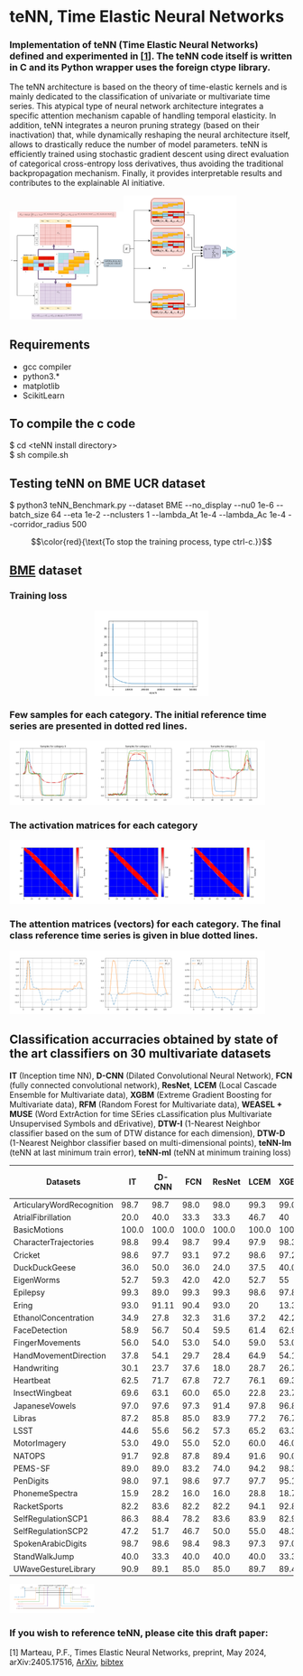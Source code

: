 # teNN, Time Elastic Neural Networks
### Implementation of teNN (Time Elastic Neural Networks) defined and experimented in \[[1](#1)\]. The teNN code itself is written in C and its Python wrapper uses the foreign ctype library.

The teNN architecture is based on the theory of time-elastic kernels and is mainly dedicated to the classification of univariate or multivariate time series. This atypical type of neural network architecture integrates a specific attention mechanism capable of handling temporal elasticity. In addition, teNN integrates a neuron pruning strategy (based on their inactivation) that, while dynamically reshaping the neural architecture itself, allows to drastically reduce the number of model parameters. teNN is efficiently trained using stochastic gradient descent using direct evaluation of categorical cross-entropy loss derivatives, thus avoiding the traditional backpropagation mechanism. Finally, it provides interpretable results and contributes to the explainable AI initiative.

<img src="figs/teNN-0.png" width="40%" height="40%"/><img src="figs/teNN.png" width="40%" height="40%"/>


## Requirements 
- gcc compiler
- python3.*
- matplotlib
- ScikitLearn

## To compile the c code
$ cd \<teNN install directory\>\
$ sh compile.sh


## Testing teNN on BME UCR dataset
$ python3  teNN_Benchmark.py --dataset BME --no_display --nu0 1e-6 --batch_size 64 --eta 1e-2 --nclusters 1 --lambda_At 1e-4 --lambda_Ac 1e-4 --corridor_radius 500

$$\color{red}{\text{To stop the training process, type ctrl-c.}}$$


## [BME](https://www.timeseriesclassification.com/description.php?Dataset=BME) dataset
### Training loss
<img src="figs/BME_loss.png" width="40%" height="40%" style="display: block; margin: 0 auto" />

### Few samples for each category. The initial reference time series are presented in dotted red lines.

<img src="figs/BME_0.png" width="30%" height="30%"/><img src="figs/BME_1.png" width="30%" height="30%"/><img src="figs/BME_2.png" width="30%" height="30%"/>

### The activation matrices for each category
<img src="figs/BME_Activation_0.png" width="30%" height="30%"/><img src="figs/BME_Activation_1.png" width="30%" height="30%"/><img src="figs/BME_Activation_2.png" width="30%" height="30%"/>

### The attention matrices (vectors) for each category. The final class reference time series is given in blue dotted lines.
<img src="figs/BMEAttention_d0_0.png" width="30%" height="30%"/><img src="figs/BMEAttention_d0_1.png" width="30%" height="30%"/><img src="figs/BMEAttention_d0_2.png" width="30%" height="30%"/>

## Classification accurracies obtained by state of the art classifiers on 30 multivariate datasets
**IT** (Inception time NN), **D-CNN** (Dilated Convolutional Neural Network), **FCN** (fully connected convolutional network), **ResNet**, **LCEM** (Local Cascade Ensemble for Multivariate data), **XGBM** (Extreme Gradient Boosting for Multivariate data), **RFM** (Random Forest for Multivariate data), **WEASEL + MUSE** (Word ExtrAction for time SEries cLassification plus Multivariate Unsupervised Symbols and dErivative), **DTW-I** (1-Nearest Neighbor classifier based on the sum of DTW distance for each dimension), **DTW-D** (1-Nearest Neighbor classifier based on multi-dimensional points), **teNN-lm** (teNN at last minimum train error), **teNN-ml** (teNN at minimum training loss)


| Datasets |IT|D-CNN|FCN|ResNet|LCEM|XGBM|RFM| WEASEL- MUSE |DTW-1NN-I |DTW-1NN-D |teNN-lm| teNN-ml |
|--- |--- |--- |--- |--- |--- |--- |--- |--- |--- |--- |--- |--- |
|ArticularyWordRecognition|98.7|98.7|98.0|98.0|99.3|99.0|99.0|99.3|98.0|98.7|98.3|98.3|
|AtrialFibrillation|20.0|40.0|33.3|33.3|46.7|40|33.3|26.7|26.7|20.0|33.3|33.3|
|BasicMotions|100.0|100.0|100.0|100.0|100.0|100.0|100.0|100.0|100.0|97.5|100.0|100.0|
|CharacterTrajectories|98.8|99.4|98.7|99.4|97.9|98.3|98.5|99.0|96.9|99.0|99.4|99.4|
|Cricket|98.6|97.7|93.1|97.2|98.6|97.2|98.6|98.6|98.6|100|98.6|98.6|
|DuckDuckGeese|36.0|50.0|36.0|24.0|37.5|40.0|40.0|57.5|55|60.0|46.0|46.0|
|EigenWorms|52.7|59.3|42.0|42.0|52.7|55|100|89.0|60.3|61.8|0.0|0.0|
|Epilepsy|99.3|89.0|99.3|99.3|98.6|97.8|98.6|99.3|97.8|96.4|90.6|90.6|
|Ering|93.0|91.11|90.4|93.0|20|13.3|13.3|13.3|13.3|13.3|97.4|97.4|
|EthanolConcentration|34.9|27.8|32.3|31.6|37.2|42.2|43.3|31.6|30.4|32.3|36.5|36.5|
|FaceDetection|58.9|56.7|50.4|59.5|61.4|62.9|61.4|54.5|51.3|52.9|63.6|61.6|
|FingerMovements|56.0|54.0|53.0|54.0|59.0|53.0|56.0|54.0|52.0|53.0|57.0|57.0|
|HandMovementDirection|37.8|54.1|29.7|28.4|64.9|54.1|50.0|37.8|30.6|23.1|55.4|55.4|
|Handwriting|30.1|23.7|37.6|18.0|28.7|26.7|26.7|53.1|50.9|60.7|41.8|41.8|
|Heartbeat|62.5|71.7|67.8|72.7|76.1|69.3|80.0|72.7|65.9|71.7|74.2|75.1|
|InsectWingbeat|69.6|63.1|60.0|65.0|22.8|23.7|22.4|12.8|12.8|0.|52.9|52.9|
|JapaneseVowels|97.0|97.6|97.3|91.4|97.8|96.8|97.0|97.8|95.9|94.9|97.3|97.3|
|Libras|87.2|85.8|85.0|83.9|77.2|76.7|78.3|89.4|89.4|87.2|81.1|81.1|
|LSST|44.6|55.6|56.2|57.3|65.2|63.3|61.2|62.8|57.5|55.1|49.6|49.6|
|MotorImagery|53.0|49.0|55.0|52.0|60.0|46.0|55.0|50.0|39.0|50.0|61.0|59.0|
|NATOPS|91.7|92.8|87.8|89.4|91.6|90.0|91.1|88.3|85.0|88.3|93.3|93.3|
|PEMS-SF|89.0|89.0|83.2|74.0|94.2|98.3|98.3|70.5|71.1|70.5|28.9|28.9|
|PenDigits|98.0|97.1|98.6|97.7|97.7|95.1|95.1|96.9|93.9|97.7|97.2|97.2|
|PhonemeSpectra|15.9|28.2|16.0|16.0|28.8|18.7|22.2|19.0|15.1|15.1|8.6|8.6|
|RacketSports|82.2|83.6|82.2|82.2|94.1|92.8|92.1|91.4|84.2|80.3|88.8|88.8|
|SelfRegulationSCP1|86.3|88.4|78.2|83.6|83.9|82.9|82.6|74.4|76.5|77.5|88.1|89.4|
|SelfRegulationSCP2|47.2|51.7|46.7|50.0|55.0|48.3|47.8|52.2|53.3|53.9|54.4|57.8|
|SpokenArabicDigits|98.7|98.6|98.4|98.3|97.3|97.0|96.8|98.2|96.0|96.3|97.7|97.7|
|StandWalkJump|40.0|33.3|40.0|40.0|40.0|33.3|46.7|33.3|33.3|20.0|53.3|53.3|
|UWaveGestureLibrary|90.9|89.1|85.0|85.0|89.7|89.4|90.0|90.3|86.9|90.3|90.3|90.3|

<img src="figs/CriticalDifferenceDiagram.png" width="30%" height="30%"/>

### If you wish to reference teNN, please cite this draft paper:

<a name="1"></a>
[1] Marteau, P.F., Times Elastic Neural Networks, preprint, May 2024, arXiv:2405.17516, 
[ArXiv](https://arxiv.org/abs/2405.17516), 
[bibtex](https://github.com/pfmarteau/teNN/blob/main/bibtex/marteau2024.bib)
